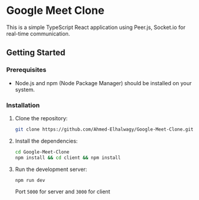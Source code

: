 # Google Meet Clone

This is a simple TypeScript React application using Peer.js, Socket.io for real-time communication.

## Getting Started

### Prerequisites

- Node.js and npm (Node Package Manager) should be installed on your system.

### Installation

1. Clone the repository:

   ```bash
   git clone https://github.com/Ahmed-Elhalwagy/Google-Meet-Clone.git
    ```
2. Install the dependencies:

   ```bash
   cd Google-Meet-Clone
   npm install && cd client && npm install
   ```

3. Run the development server:

   ```bash
   npm run dev
    ```
    Port `5000` for server and `3000` for client


